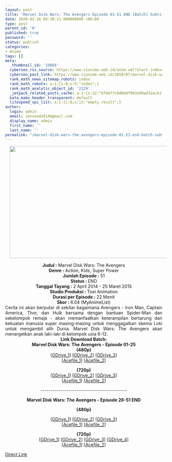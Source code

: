 ```yaml
---
layout: post
title: 'Marvel Disk Wars: The Avengers Episode 01-51 END [Batch] Subtitle Indonesia'
date: 2020-02-26 08:30:11.000000000 +00:00
type: post
parent_id: '0'
published: true
password: ''
status: publish
categories:
- Anime
tags: []
meta:
  _thumbnail_id: '19864'
  cyberseo_rss_source: https://www.ciunime.web.id/atom.xml?start-index=1201&max-results=150
  cyberseo_post_link: https://www.ciunime.web.id/2019/07/marvel-disk-wars-avengers-episode-01-51.html
  rank_math_news_sitemap_robots: index
  rank_math_robots: a:1:{i:0;s:5:"index";}
  rank_math_analytic_object_id: '2129'
  _jetpack_related_posts_cache: a:1:{s:32:"8f6677c9d6b0f903e98ad32ec61f8deb";a:2:{s:7:"expires";i:1642667408;s:7:"payload";a:0:{}}}
  kata_make_header_transparent: default
  litespeed_vpi_list: a:1:{i:0;s:12:"empty result";}
author:
  login: admin
  email: senseads014@gmail.com
  display_name: admin
  first_name: ''
  last_name: ''
permalink: "/marvel-disk-wars-the-avengers-episode-01-51-end-batch-subtitle-indonesia/"
---
```

<div class="separator" style="clear: both; text-align: center;"><a href="https://1.bp.blogspot.com/-GlGfRDS1QGI/XSZG62Bw-mI/AAAAAAAAbag/auUSj6mnE-oK8o1GZHWzPxIy66FcuPipgCLcBGAs/s1600/Marvel%2BDisk%2BWars%2B-%2BThe%2BAvengers.png" imageanchor="1" style="margin-left: 1em; margin-right: 1em;"><img border="0" data-original-height="720" data-original-width="1280" height="360" src="{{ site.baseurl }}/assets/2020/02/Marvel%2BDisk%2BWars%2B-%2BThe%2BAvengers.png" width="640" /></a></div>
<p>
<div style="text-align: center;"><b>Judul</b><b><b> </b>:</b> Marvel Disk Wars: The Avengers</div>
<div style="text-align: center;"><b><b>Genre :</b></b> Action, Kids, Super Power</div>
<div style="text-align: center;"><b>Jumlah Episode :</b> 51<br /><b>Status :&nbsp;</b>END<br /><b>Tanggal Tayang :</b> 2 April 2014 - 25 Maret 2015<br /><b>Studio Produksi :</b> Toei Animation<br /><b>Durasi per Episode :</b> 22 Menit</div>
<div style="text-align: center;"><b>Skor :</b> 6.04 (MyAnimeList)</div>
<div style="text-align: center;"></div>
<div style="text-align: justify;">Cerita ini akan berputar di sekitar bagaimana Avengers - Iron Man, Captain America, Thor, dan Hulk bersama dengan bantuan Spider-Man dan sekelompok remaja - akan memanfaatkan keterampilan bertarung dan kekuatan manusia super masing-masing untuk menggagalkan skema Loki untuk mengambil alih Dunia. Marvel Disk Wars: The Avengers akan menargetkan anak laki-laki di kelompok usia 6-12.</div>
<div style="text-align: justify;"></div>
<div style="text-align: justify;"></div>
<div style="text-align: center;"><b>Link Download Batch:</b></div>
<div style="text-align: center;">
<div style="text-align: center;"><b>Marvel Disk Wars: The Avengers - Episode 01-25</b></div>
<div style="text-align: center;">
<div style="text-align: center;"><b>(480p)</b></div>
<div style="text-align: center;">[<a href="https://drive.google.com/uc?id=13KVQlHKa2KNRbYJx6eDlXxDJm4qxqaZv" target="_blank" rel="noopener">GDrive_1</a>] [<a href="https://drive.google.com/uc?id=1mzGKg1DmVN-KKvQRVQ_5BGpqhdmIS1Vp" target="_blank" rel="noopener">GDrive_2</a>] [<a href="https://drive.google.com/uc?id=1HgJTEfD6SWaUOwrJkTiG4SgZVWARIBQK" target="_blank" rel="noopener">GDrive_3</a>]<br />[<a href="https://acefile.co/f/9694198/kusonime-disk-war-01-25-480p-rar" target="_blank" rel="noopener">Acefile_1</a>] [<a href="https://acefile.co/f/10715972/wibudesu-com-disk-war-01-25-480p-zip" target="_blank" rel="noopener">Acefile_2</a>]</p>
<p><b>(720p)</b><br />[<a href="https://drive.google.com/uc?id=1Aj8OScZ8SmyGancBjKRlhaMRb--mtNzh" target="_blank" rel="noopener">GDrive_1</a>] [<a href="https://drive.google.com/uc?id=1mFvUtIJtOB_lP7XXc_GU7Kqdmn8zo1vT" target="_blank" rel="noopener">GDrive_2</a>] [<a href="https://drive.google.com/uc?id=1xFeObGv3g8ylFsIxpnumDQIejvcwsIQV" target="_blank" rel="noopener">GDrive_3</a>]<br />[<a href="https://acefile.co/f/9694259/kusonime-disk-war-01-25-720p-rar" target="_blank" rel="noopener">Acefile_1</a>] [<a href="https://acefile.co/f/10715974/wibudesu-com-disk-war-01-25-720p-zip" target="_blank" rel="noopener">Acefile_2</a>]</div>
</div>
</div>
<div style="text-align: center;">-------------------------------------------</p>
</div>
<div style="text-align: center;"><b>Marvel Disk Wars: The Avengers - Episode 26-51 END</b></p>
<p><b>(480p)</b></div>
<div style="text-align: center;">[<a href="https://drive.google.com/uc?id=1gzIb0fViYZOf5n5U-2EXMqDfRm4I-Kh0" target="_blank" rel="noopener">GDrive_1</a>] [<a href="https://drive.google.com/uc?id=15yziMNU4l8ih_V2eAeXySwzheBlQ_Luk" target="_blank" rel="noopener">GDrive_2</a>] [<a href="https://drive.google.com/uc?id=1n5A8oRAzz6HoKxvA3vRyL1WZB4koOUpw" target="_blank" rel="noopener">GDrive_3</a>]<br />[<a href="https://acefile.co/f/9694199/kusonime-disk-war-26-51-480p-rar" target="_blank" rel="noopener">Acefile_1</a>] [<a href="https://acefile.co/f/10715966/wibudesu-com-disk-war-26-51-480p-zip" target="_blank" rel="noopener">Acefile_2</a>]</p>
<p><b>(720p)</b><br />[<a href="https://drive.google.com/uc?id=1_MPVXfmFdU5DzBo4QHabzn2zh6tPWXyq" target="_blank" rel="noopener">GDrive_1</a>] [<a href="https://drive.google.com/uc?id=1HN_A71T-kAICgL-BNI5JOG9dwpuBjub4" target="_blank" rel="noopener">GDrive_2</a>] [<a href="https://drive.google.com/uc?id=1TFIF0YieBk8HoE766KI61rxWJ7fAbR1P" target="_blank" rel="noopener">GDrive_3</a>] [<a href="https://drive.google.com/uc?id=1uGKyLuPUiq3_EJIxn5VkQqSuvU7dMrKB" target="_blank" rel="noopener">GDrive_4</a>]<br />[<a href="https://acefile.co/f/9694260/kusonime-disk-war-26-51-720p-rar" target="_blank" rel="noopener">Acefile_1</a>] [<a href="https://acefile.co/f/10715969/wibudesu-com-disk-war-26-51-720p-zip" target="_blank" rel="noopener">Acefile_2</a>]</div>
<link rel="stylesheet" href="https://cdnjs.cloudflare.com/ajax/libs/font-awesome/4.7.0/css/font-awesome.min.css" />
<div class="divbtn"> <a href="https://handymansurrender.com/fihup8buzv?key=94550f7ce39444073321dde3b8782f97" class="btn"><i class="fa fa-download"></i> Direct Link</a> </div>
